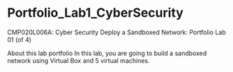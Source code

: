 # Portfolio_Lab1_CyberSecurity
CMP020L006A: Cyber Security Deploy a Sandboxed Network: Portfolio Lab 01 (of 4)

About this lab portfolio
In this lab, you are going to build a sandboxed network using Virtual Box and 5 virtual machines.
